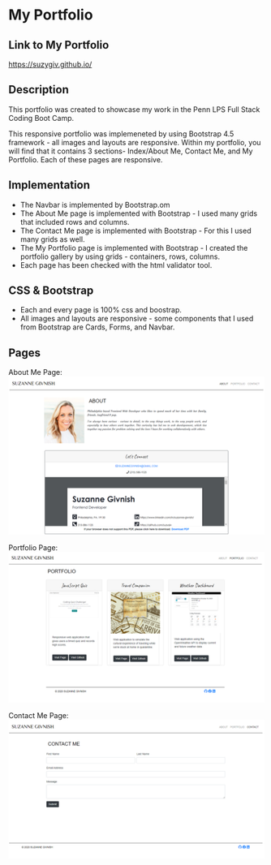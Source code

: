 # My Portfolio

## Link to My Portfolio
https://suzygiv.github.io/

## Description

This portfolio was created to showcase my work in the Penn LPS Full Stack Coding Boot Camp.

This responsive portfolio was implemeneted by using Bootstrap 4.5 framework - all images and layouts are responsive. Within my portfolio, you will find that it contains 3 sections- Index/About Me, Contact Me, and My Portfolio. Each of these pages are responsive. 

## Implementation

- The Navbar is implemented by Bootstrap.om 
- The About Me page is implemented with Bootstrap - I used many grids that included rows and columns.
- The Contact Me page is implemented with Bootstrap - For this I used many grids as well.
- The My Portfolio page is implemented with Bootstrap - I created the portfolio gallery by using grids - containers, rows, columns.
- Each page has been checked with the html validator tool.

## CSS & Bootstrap

- Each and every page is 100% css and boostrap.
- All images and layouts are responsive - some components that I used from Bootstrap are Cards, Forms, and Navbar. 

## Pages

About Me Page:
![About Me screenshot](https://github.com/suzygiv/suzygiv.github.io/blob/master/images/about-me-landing-page.PNG)

Portfolio Page:
![Portfolio screenshot](https://github.com/suzygiv/suzygiv.github.io/blob/master/images/portfolio-page.PNG)

Contact Me Page:
![Contact Me screenshot](https://github.com/suzygiv/suzygiv.github.io/blob/master/images/contact-page.PNG)


